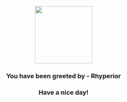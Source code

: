 <p align="center">
    <img src="https://raw.githubusercontent.com/PokeAPI/sprites/master/sprites/pokemon/464.png" width="150" height="150">
</p>
<h3 align="center">You have been greeted by - <b>Rhyperior</b></h3>
<h3 align="center">Have a nice day!</h3>
